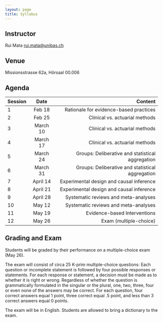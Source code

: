```yaml
---
layout: page
title: Syllabus
---
```


## Instructor
Rui Mata [rui.mata@unibas.ch](rui.mata@unibas.ch)

## Venue
Missionsstrasse 62a, Hörsaal 00.006

## Agenda

| Session        | Date           | Content  |
| ----- |:-------------:| -----:|
| 1 | Feb 18 | Rationale for evidence-based practices |
| 2 | Feb 25 | Clinical vs. actuarial methods |
| 3 | March 10 | Clinical vs. actuarial methods |
| 4 | March 17 | Clinical vs. actuarial methods |
| 5 | March 24|  Groups: Deliberative and statistical aggregation |
| 6 | March 31|  Groups: Deliberative and statistical aggregation |
| 7 | April 14 |    Experimental design and causal inference |
| 8 | April 21 |    Experimental design and causal inference |
| 9 | April 28 |    Systematic reviews and meta-analyses |
| 10 | May 12 |    Systematic reviews and meta-analyses |
| 11 | May 19 |    Evidence-based Interventions |
| 12 | May 26 |    Exam (multiple-choice) |

## Grading and Exam

Students will be graded by their performance on a multiple-choice exam (May 26). 

The exam will consist of circa 25 K-prim multiple-choice questions: Each question or incomplete statement is followed by four possible responses or statements. For each response or statement, a decision must be made as to whether it is right or wrong. Regardless of whether the question is grammatically formulated in the singular or the plural, one, two, three, four or even none of the answers may be correct. For each question, four correct answers equal 1 point, three correct equal .5 point, and less than 3 correct answers equal 0 points. 

The exam will be in English. Students are allowed to bring a dictionary to the exam. 
